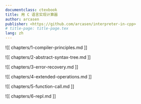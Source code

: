 ```yaml
---
documentclass: ctexbook
title: 用 C 语言实现计算器
author: arcasen
publisher: <https://github.com/arcasen/interpreter-in-cpp>
# title-page: title-page.tex
lang: zh
---
```


<!-- # 采用 C 语言实现简单的算术计算器 -->

![[ chapters/1-compiler-principles.md ]]

![[ chapters/2-abstract-syntax-tree.md ]]

![[ chapters/3-error-recovery.md ]]

![[ chapters/4-extended-operations.md ]]

![[ chapters/5-function-call.md ]]

![[ chapters/6-repl.md ]]
